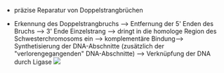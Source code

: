 - präzise Reparatur von Doppelstrangbrüchen 

- Erkennung des Doppelstrangbruchs --> Entfernung der 5' Enden des Bruchs --> 3' Ende Einzelstrang --> dringt in die homologe Region des Schwesterchromosoms ein --> komplementäre Bindung--> Synthetisierung der DNA-Abschnitte (zusätzlich der "verlorengegangenden" DNA-Abschnitte) --> Verknüpfung der DNA durch Ligase
![](Pasted%20image%2020231216152122.png)
